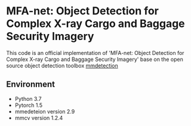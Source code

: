 # MFA-net: Object Detection for Complex X-ray Cargo and Baggage Security Imagery

This code is an official implementation of 'MFA-net: Object Detection for Complex X-ray Cargo and Baggage Security Imagery' base on the open source object detection toolbox [mmdetection](https://github.com/open-mmlab/mmdetection)

## Environment
-  Python 3.7
-  Pytorch 1.5
-  mmedeteion version 2.9
-  mmcv version 1.2.4


